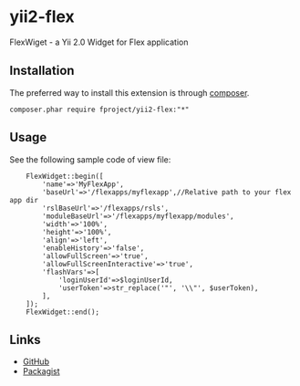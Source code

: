 yii2-flex
===========

FlexWiget - a Yii 2.0 Widget for Flex application

Installation
------------

The preferred way to install this extension is through [composer](http://getcomposer.org/download/).

    composer.phar require fproject/yii2-flex:"*"

Usage
-----

See the following sample code of view file:

 ```
     FlexWidget::begin([
         'name'=>'MyFlexApp',
         'baseUrl'=>'/flexapps/myflexapp',//Relative path to your flex app dir
         'rslBaseUrl'=>'/flexapps/rsls',
         'moduleBaseUrl'=>'/flexapps/myflexapp/modules',
         'width'=>'100%',
         'height'=>'100%',
         'align'=>'left',
         'enableHistory'=>'false',
         'allowFullScreen'=>'true',
         'allowFullScreenInteractive'=>'true',
         'flashVars'=>[
             'loginUserId'=>$loginUserId,
             'userToken'=>str_replace('"', '\\"', $userToken),
         ],
     ]);
     FlexWidget::end();
 ```
Links
-----

- [GitHub](https://github.com/fproject/yii2-flex)
- [Packagist](https://packagist.org/packages/fproject/yii2-flex)
